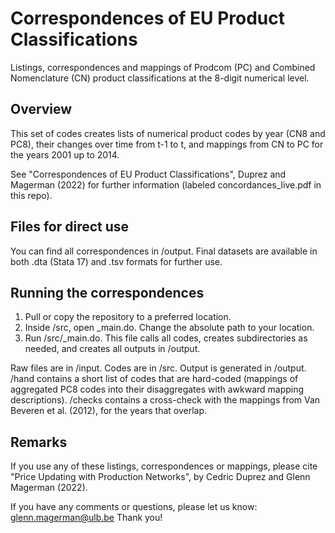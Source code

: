 # Correspondences of EU Product Classifications
Listings, correspondences and mappings of Prodcom (PC) and Combined Nomenclature (CN) product classifications at the 8-digit numerical level.

## Overview
This set of codes creates lists of numerical product codes by year (CN8 and PC8), their changes over time from t-1 to t, and mappings from CN to PC for the years 2001 up to 2014. 

See "Correspondences of EU Product Classifications", Duprez and Magerman (2022) for further information (labeled concordances_live.pdf in this repo).

## Files for direct use
You can find all correspondences in /output. Final datasets are available in both .dta (Stata 17) and .tsv formats for further use.

## Running the correspondences
1. Pull or copy the repository to a preferred location.
2. Inside /src, open _main.do. Change the absolute path to your location.
3. Run /src/_main.do. This file calls all codes, creates subdirectories as needed, and creates all outputs in /output. 

Raw files are in /input. Codes are in /src. Output is generated in /output. /hand contains a short list of codes that are hard-coded (mappings of aggregated PC8 codes into their disaggregates with awkward mapping descriptions). /checks contains a cross-check with the mappings from Van Beveren et al. (2012), for the years that overlap.

## Remarks
If you use any of these listings, correspondences or mappings, please cite "Price Updating with Production Networks", by Cedric Duprez and Glenn Magerman (2022).

If you have any comments or questions, please let us know: glenn.magerman@ulb.be
Thank you! 

